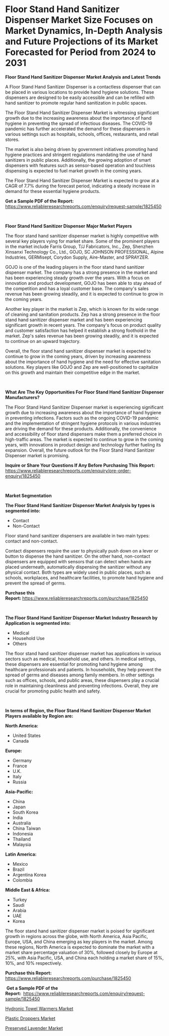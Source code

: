 <p><h1>Floor Stand Hand Sanitizer Dispenser Market Size Focuses on Market Dynamics, In-Depth Analysis and Future Projections of its Market Forecasted for Period from 2024 to 2031</h1></p><p><strong>Floor Stand Hand Sanitizer Dispenser Market Analysis and Latest Trends</strong></p>
<p><p>A Floor Stand Hand Sanitizer Dispenser is a contactless dispenser that can be placed in various locations to provide hand hygiene solutions. These dispensers are designed to be easily accessible and can be refilled with hand sanitizer to promote regular hand sanitization in public spaces.</p><p>The Floor Stand Hand Sanitizer Dispenser Market is witnessing significant growth due to the increasing awareness about the importance of hand hygiene in preventing the spread of infectious diseases. The COVID-19 pandemic has further accelerated the demand for these dispensers in various settings such as hospitals, schools, offices, restaurants, and retail stores.</p><p>The market is also being driven by government initiatives promoting hand hygiene practices and stringent regulations mandating the use of hand sanitizers in public places. Additionally, the growing adoption of smart dispensers with features such as sensor-based operation and touchless dispensing is expected to fuel market growth in the coming years.</p><p>The Floor Stand Hand Sanitizer Dispenser Market is expected to grow at a CAGR of 7.7% during the forecast period, indicating a steady increase in demand for these essential hygiene products.</p></p>
<p><strong>Get a Sample PDF of the Report:&nbsp;</strong> <a href="https://www.reliableresearchreports.com/enquiry/request-sample/1825450">https://www.reliableresearchreports.com/enquiry/request-sample/1825450</a></p>
<p>&nbsp;</p>
<p><strong>Floor Stand Hand Sanitizer Dispenser Major Market Players</strong></p>
<p><p>The floor stand hand sanitizer dispenser market is highly competitive with several key players vying for market share. Some of the prominent players in the market include Farris Group, T/J Fabricators, Inc., Zep, Shenzhen Xinsanxi Technology Co., Ltd., GOJO, SC JOHNSON PROFESSIONAL, Alpine Industries, GERMisept, Corydon Supply, Aire-Master, and SPRAYZER.</p><p>GOJO is one of the leading players in the floor stand hand sanitizer dispenser market. The company has a strong presence in the market and has been experiencing steady growth over the years. With a focus on innovation and product development, GOJO has been able to stay ahead of the competition and has a loyal customer base. The company's sales revenue has been growing steadily, and it is expected to continue to grow in the coming years.</p><p>Another key player in the market is Zep, which is known for its wide range of cleaning and sanitation products. Zep has a strong presence in the floor stand hand sanitizer dispenser market and has been experiencing significant growth in recent years. The company's focus on product quality and customer satisfaction has helped it establish a strong foothold in the market. Zep's sales revenue has been growing steadily, and it is expected to continue on an upward trajectory.</p><p>Overall, the floor stand hand sanitizer dispenser market is expected to continue to grow in the coming years, driven by increasing awareness about the importance of hand hygiene and the need for effective sanitation solutions. Key players like GOJO and Zep are well-positioned to capitalize on this growth and maintain their competitive edge in the market.</p></p>
<p>&nbsp;</p>
<p><strong>What Are The Key Opportunities For Floor Stand Hand Sanitizer Dispenser Manufacturers?</strong></p>
<p><p>The Floor Stand Hand Sanitizer Dispenser market is experiencing significant growth due to increasing awareness about the importance of hand hygiene in preventing infections. Factors such as the ongoing COVID-19 pandemic and the implementation of stringent hygiene protocols in various industries are driving the demand for these products. Additionally, the convenience and accessibility of floor stand dispensers make them a preferred choice in high-traffic areas. The market is expected to continue to grow in the coming years, with innovations in product design and technology further fueling its expansion. Overall, the future outlook for the Floor Stand Hand Sanitizer Dispenser market is promising.</p></p>
<p><strong>Inquire or Share Your Questions If Any Before Purchasing This Report:</strong> <a href="https://www.reliableresearchreports.com/enquiry/pre-order-enquiry/1825450">https://www.reliableresearchreports.com/enquiry/pre-order-enquiry/1825450</a></p>
<p>&nbsp;</p>
<p><strong>Market Segmentation</strong></p>
<p><strong>The Floor Stand Hand Sanitizer Dispenser Market Analysis by types is segmented into:</strong></p>
<p><ul><li>Contact</li><li>Non-Contact</li></ul></p>
<p><p>Floor stand hand sanitizer dispensers are available in two main types: contact and non-contact. </p><p>Contact dispensers require the user to physically push down on a lever or button to dispense the hand sanitizer. On the other hand, non-contact dispensers are equipped with sensors that can detect when hands are placed underneath, automatically dispensing the sanitizer without any physical contact. Both types are widely used in public places, such as schools, workplaces, and healthcare facilities, to promote hand hygiene and prevent the spread of germs.</p></p>
<p><strong>Purchase this Report:&nbsp;</strong><a href="https://www.reliableresearchreports.com/purchase/1825450">https://www.reliableresearchreports.com/purchase/1825450</a></p>
<p>&nbsp;</p>
<p><strong>The Floor Stand Hand Sanitizer Dispenser Market Industry Research by Application is segmented into:</strong></p>
<p><ul><li>Medical</li><li>Household Use</li><li>Others</li></ul></p>
<p><p>The floor stand hand sanitizer dispenser market has applications in various sectors such as medical, household use, and others. In medical settings, these dispensers are essential for promoting hand hygiene among healthcare professionals and patients. In households, they help prevent the spread of germs and diseases among family members. In other settings such as offices, schools, and public areas, these dispensers play a crucial role in maintaining cleanliness and preventing infections. Overall, they are crucial for promoting public health and safety.</p></p>
<p>&nbsp;</p>
<p><strong>In terms of Region, the Floor Stand Hand Sanitizer Dispenser Market Players available by Region are:</strong></p>
<p>
    <p> <strong> North America: </strong>
        <ul>
            <li>United States</li>
            <li>Canada</li>
        </ul>
        </p> 
    <p> <strong> Europe: </strong>
        <ul>
            <li>Germany</li>
            <li>France</li>
            <li>U.K.</li>
            <li>Italy</li>
            <li>Russia</li>
        </ul>
        </p> 
    <p> <strong> Asia-Pacific: </strong>
        <ul>
            <li>China</li>
            <li>Japan</li>
            <li>South Korea</li>
            <li>India</li>
            <li>Australia</li>
            <li>China Taiwan</li>
            <li>Indonesia</li>
            <li>Thailand</li>
            <li>Malaysia</li>
        </ul>
        </p> 
    <p> <strong> Latin America: </strong>
        <ul>
            <li>Mexico</li>
            <li>Brazil</li>
            <li>Argentina Korea</li>
            <li>Colombia</li>
        </ul>
        </p> 
    <p> <strong> Middle East & Africa: </strong>
        <ul>
            <li>Turkey</li>
            <li>Saudi</li>
            <li>Arabia</li>
            <li>UAE</li>
            <li>Korea</li>
        </ul>
    </p>
    </p>
<p><p>The floor stand hand sanitizer dispenser market is poised for significant growth in regions across the globe, with North America, Asia Pacific, Europe, USA, and China emerging as key players in the market. Among these regions, North America is expected to dominate the market with a market share percentage valuation of 30%, followed closely by Europe at 25%, with Asia Pacific, USA, and China each holding a market share of 15%, 10%, and 10% respectively.</p></p>
<p><strong>Purchase this Report: </strong><a href="https://www.reliableresearchreports.com/purchase/1825450">https://www.reliableresearchreports.com/purchase/1825450</a></p>
<p>&nbsp;<strong>Get a Sample PDF of the Report:&nbsp;&nbsp;</strong><a href="https://www.reliableresearchreports.com/enquiry/request-sample/1825450">https://www.reliableresearchreports.com/enquiry/request-sample/1825450</a></p>
<p><strong></strong></p>
<p><p><a href="https://github.com/CliffMedina6/Market-Research-Report-List-4/blob/main/hydronic-towel-warmers-market.md">Hydronic Towel Warmers Market</a></p><p><a href="https://github.com/provorikovar/Market-Research-Report-List-3/blob/main/plastic-droppers-market.md">Plastic Droppers Market</a></p><p><a href="https://github.com/Sinjinluong3e0awx2m195k76/Market-Research-Report-List-1/blob/main/preserved-lavender-market.md">Preserved Lavender Market</a></p></p>